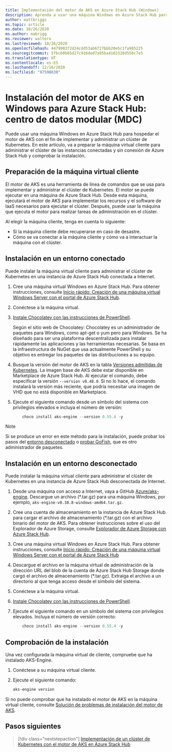 ```yaml
---
title: Implementación del motor de AKS en Azure Stack Hub (Windows)
description: Aprenda a usar una máquina Windows en Azure Stack Hub para hospedar el motor de AKS con el fin de implementar y administrar un clúster de Kubernetes en un MDC.
author: mattbriggs
ms.topic: article
ms.date: 10/26/2020
ms.author: mabrigg
ms.reviewer: waltero
ms.lastreviewed: 10/26/2020
ms.openlocfilehash: 4479903f2d24cdd53ab6f27bbb20e5c1fa985225
ms.sourcegitcommit: 5fbc60b65d27c916ded7a95ba4102328d550c7e5
ms.translationtype: HT
ms.contentlocale: es-ES
ms.lasthandoff: 12/16/2020
ms.locfileid: "97598630"
---
```

# <a name="install-the-aks-engine-on-windows-in-azure-stack-hub---modular-data-center-mdc"></a>Instalación del motor de AKS en Windows para Azure Stack Hub: centro de datos modular (MDC)

Puede usar una máquina Windows en Azure Stack Hub para hospedar el motor de AKS con el fin de implementar y administrar un clúster de Kubernetes. En este artículo, va a preparar la máquina virtual cliente para administrar el clúster de las instancias conectadas y sin conexión de Azure Stack Hub y comprobar la instalación.
<!-- TZLASDKFIX2 Line above was previously:
In this article, we look at preparing the client VM to manage your cluster for both connected and disconnected Azure Stack Hub instances, check the install, and setting up the client VM on the ASDK.
-->
## <a name="prepare-the-client-vm"></a>Preparación de la máquina virtual cliente

El motor de AKS es una herramienta de línea de comandos que se usa para implementar y administrar el clúster de Kubernetes. El motor se puede ejecutar en una máquina de Azure Stack Hub. Desde esta máquina, ejecutará el motor de AKS para implementar los recursos y el software de IaaS necesarios para ejecutar el clúster. Después, puede usar la máquina que ejecuta el motor para realizar tareas de administración en el clúster.

Al elegir la máquina cliente, tenga en cuenta lo siguiente:

- Si la máquina cliente debe recuperarse en caso de desastre.
- Cómo se va conectar a la máquina cliente y cómo va a interactuar la máquina con el clúster.

## <a name="install-in-a-connected-environment"></a>Instalación en un entorno conectado

Puede instalar la máquina virtual cliente para administrar el clúster de Kubernetes en una instancia de Azure Stack Hub conectada a Internet.

1. Cree una máquina virtual Windows en Azure Stack Hub. Para obtener instrucciones, consulte [Inicio rápido: Creación de una máquina virtual Windows Server con el portal de Azure Stack Hub](../user/azure-stack-quick-windows-portal.md).
2. Conéctese a la máquina virtual.
3. [Instale Chocolatey con las instrucciones de PowerShell](https://chocolatey.org/install#install-with-powershellexe). 

    Según el sitio web de Chocolatey: Chocolatey es un administrador de paquetes para Windows, como apt-get o yum pero para Windows. Se ha diseñado para ser una plataforma descentralizada para instalar rápidamente las aplicaciones y las herramientas necesarias. Se basa en la infraestructura de NuGet que usa actualmente PowerShell y su objetivo es entregar los paquetes de las distribuciones a su equipo.
4. Busque la versión del motor de AKS en la tabla [Versiones admitidas de Kubernetes](https://github.com/Azure/aks-engine/blob/master/docs/topics/azure-stack.md#supported-aks-engine-versions). La imagen base de AKS debe estar disponible en Marketplace de Azure Stack Hub. Al ejecutar el comando, debe especificar la versión `--version v0.48.0`. Si no lo hace, el comando instalará la versión más reciente, que podría necesitar una imagen de VHD que no está disponible en Marketplace.
5. Ejecute el siguiente comando desde un símbolo del sistema con privilegios elevados e incluya el número de versión:

    ```PowerShell  
        choco install aks-engine --version 0.55.4 -y
    ```

> [!NOTE]  
> Si se produce un error en este método para la instalación, puede probar los pasos del [entorno desconectado](#install-in-a-disconnected-environment) o [probar GoFish](../user/azure-stack-kubernetes-aks-engine-troubleshoot.md#try-gofish), que es otro administrador de paquetes.

## <a name="install-in-a-disconnected-environment"></a>Instalación en un entorno desconectado

Puede instalar la máquina virtual cliente para administrar el clúster de Kubernetes en una instancia de Azure Stack Hub desconectada de Internet.

1.  Desde una máquina con acceso a Internet, vaya a GitHub [Azure/aks-engine](https://github.com/Azure/aks-engine/releases/latest). Descargue un archivo (*.tar.gz) para una máquina Windows, por ejemplo, `aks-engine-v0.38.8-windows-amd64.tar.gz`.

2.  Cree una cuenta de almacenamiento en la instancia de Azure Stack Hub para cargar el archivo de almacenamiento (*.tar.gz) con el archivo binario del motor de AKS. Para obtener instrucciones sobre el uso del Explorador de Azure Storage, consulte [Explorador de Azure Storage con Azure Stack Hub](../user/azure-stack-storage-connect-se.md).

3. Cree una máquina virtual Windows en Azure Stack Hub. Para obtener instrucciones, consulte [Inicio rápido: Creación de una máquina virtual Windows Server con el portal de Azure Stack Hub](../user/azure-stack-quick-windows-portal.md)

4.  Descargue el archivo en la máquina virtual de administración de la dirección URL del blob de la cuenta de Azure Stack Hub Storage donde cargó el archivo de almacenamiento (*.tar.gz). Extraiga el archivo a un directorio al que tenga acceso desde el símbolo del sistema.

5. Conéctese a la máquina virtual.

6. [Instale Chocolatey con las instrucciones de PowerShell](https://chocolatey.org/install#install-with-powershellexe). 

7.  Ejecute el siguiente comando en un símbolo del sistema con privilegios elevados. Incluya el número de versión correcto:

    ```PowerShell  
        choco install aks-engine --version 0.55.4 -y
    ```

## <a name="verify-the-installation"></a>Comprobación de la instalación

Una vez configurada la máquina virtual de cliente, compruebe que ha instalado AKS-Engine.

1. Conéctese a su máquina virtual cliente.
2. Ejecute el siguiente comando:

    ```PowerShell  
    aks-engine version
    ```

Si no puede comprobar que ha instalado el motor de AKS en la máquina virtual cliente, consulte [Solución de problemas de instalación del motor de AKS](../user/azure-stack-kubernetes-aks-engine-troubleshoot.md).

## <a name="next-steps"></a>Pasos siguientes

> [!div class="nextstepaction"]
> [Implementación de un clúster de Kubernetes con el motor de AKS en Azure Stack Hub](../user/azure-stack-kubernetes-aks-engine-deploy-cluster.md)
